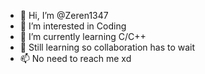 - 👋 Hi, I’m @Zeren1347
- 👀 I’m interested in Coding
- 🌱 I’m currently learning C/C++
- 💞️ Still learning so collaboration has to wait
- 📫 No need to reach me xd

<!---
Zeren1347/Zeren1347 is a ✨ special ✨ repository because its `README.md` (this file) appears on your GitHub profile.
You can click the Preview link to take a look at your changes.
--->
